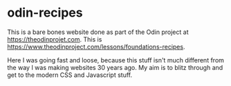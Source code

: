 # odin-recipes

This is a bare bones website done as part of the Odin project at
https://theodinprojet.com.  This is
https://www.theodinproject.com/lessons/foundations-recipes.

Here I was going fast and loose, because this stuff isn't much different from
the way I was making websites 30 years ago. My aim is to blitz through and get
to the modern CSS and Javascript stuff.